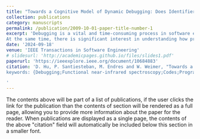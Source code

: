 ```yaml
---
title: "Towards a Cognitive Model of Dynamic Debugging: Does Identifier Construction Matter?"
collection: publications
category: manuscripts
permalink: /publication/2009-10-01-paper-title-number-1
excerpt: 'Debugging is a vital and time-consuming process in software engineering. Recently, researchers have begun using neuroimaging to understand the cognitive bases of programming tasks by measuring patterns of neural activity. While exciting, prior studies have only examined small sub-steps in isolation, such as comprehending a method without writing any code or writing a method from scratch without reading any already-existing code. We propose a simple multi-stage debugging model in which programmers transition between Task Comprehension, Fault Localization, Code Editing, Compiling, and Output Comprehension activities. We conduct a human study of n = 28 participants using a combination of functional near-infrared spectroscopy and standard coding measurements (e.g., time taken, tests passed, etc.). Critically, we find that our proposed debugging stages are both neurally and behaviorally distinct. To the best of our knowledge, this is the first neurally-justified cognitive model of debugging.
At the same time, there is significant interest in understanding how programmers from different backgrounds, such as those grappling with challenges in English prose comprehension, are impacted by code features when debugging. We use our cognitive model of debugging to investigate the role of one such feature: identifier construction. Specifically, we investigate how features of identifier construction impact neural activity while debugging by participants with and without reading difficulties. While we find significant differences in cognitive load as a function of morphology and expertise, we do not find significant differences in end-to-end programming outcomes (e.g., time, correctness, etc.). This nuanced result suggests that prior findings on the cognitive importance of identifier naming in isolated sub-steps may not generalize to end-to-end debugging. Finally, in a result relevant to broadening participation in computing, we find no behavioral outcome differences for participants with reading difficulties.'
date: '2024-09-18'
venue: 'IEEE Transactions in Software Engineering'
# slidesurl: 'http://academicpages.github.io/files/slides1.pdf'
paperurl: 'https://ieeexplore.ieee.org/document/10684883'
citation: 'D. Hu, P. Santiesteban, M. Endres and W. Weimer, "Towards a Cognitive Model of Dynamic Debugging: Does Identifier Construction Matter?," in IEEE Transactions on Software Engineering, doi: 10.1109/TSE.2024.3465222.
keywords: {Debugging;Functional near-infrared spectroscopy;Codes;Programming;Biological system modeling;Neural activity;Brain modeling;software engineering;debugging;fNIRS;reading ability;cognitive processes;identifier naming},

'
---
```


The contents above will be part of a list of publications, if the user clicks the link for the publication than the contents of section will be rendered as a full page, allowing you to provide more information about the paper for the reader. When publications are displayed as a single page, the contents of the above "citation" field will automatically be included below this section in a smaller font.